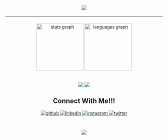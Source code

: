 <br clear="both">

<h1 align="center""><span style="font-size" 200; font-family:'Arial';";> <img src="https://readme-typing-svg.herokuapp.com/?font=Righteous&size=35&center=true&vCenter=true&width=500&height=70&duration=4000&lines=Hi+There!+👋;+I'm+Madesh+a.k.a+Madmax!;" />

</h1>
<hr>
  
###

<div align="center">
  <img src="https://github-readme-stats.vercel.app/api?username=Madeshmadmax7&hide_title=false&hide_rank=false&show_icons=true&include_all_commits=true&count_private=true&disable_animations=false&theme=dracula&locale=en&hide_border=false&order=1" height="150" alt="stats graph"  />
  <img src="https://github-readme-stats.vercel.app/api/top-langs?username=Madeshmadmax7&locale=en&hide_title=false&layout=compact&card_width=320&langs_count=5&theme=dracula&hide_border=false&order=2" height="150" alt="languages graph"  />
</div>

<br>
<br>


<div align="center">
    <img src="https://skillicons.dev/icons?i=cpp,html,css,vscode,github,figma" />
    <img src="https://skillicons.dev/icons?i=python,javascript,firebase,c,mysql,sqlite,bash,arduino" /><br>
</div>



<h2 align="center"><span>Connect With Me!!!</span></h2>

<div align="center">
<a href="https://github.com/Madeshmadmax7" target="_blank">
<img src=https://img.shields.io/badge/github-%2324292e.svg?&style=for-the-badge&logo=github&logoColor=white alt=github style="margin-bottom: 5px;" />
</a>
<a href="https://linkedin.com/in/MadeshA" target="_blank">
<img src=https://img.shields.io/badge/linkedin-%231E77B5.svg?&style=for-the-badge&logo=linkedin&logoColor=white alt=linkedin style="margin-bottom: 5px;" />
</a>
<a href="https://instagram.com/_i_mad_max_" target="_blank">
<img src=https://img.shields.io/badge/instagram-%23000000.svg?&style=for-the-badge&logo=instagram&logoColor=white alt=instagram style="margin-bottom: 5px;" />
</a>  
<a href="https://twitter.com/Madeshmadmax" target="_blank">
<img src=https://img.shields.io/badge/twitter-%2300acee.svg?&style=for-the-badge&logo=twitter&logoColor=white alt=twitter style="margin-bottom: 5px;" />
</a>

<br/>  

###
<br>
<div align="center">
  <img src="https://profile-counter.glitch.me/Madeshmadmax7/count.svg?"  />
</div>

###
